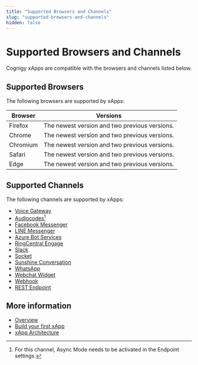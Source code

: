 ```yaml
---
title: "Supported Browsers and Channels"
slug: "supported-browsers-and-channels"
hidden: false
---
```


# Supported Browsers and Channels

Cognigy xApps are compatible with the browsers and channels listed below.

## Supported Browsers

The following browsers are supported by xApps:

| Browser  | Versions                                      |
|----------|-----------------------------------------------|
| Firefox  | The newest version and two previous versions. |
| Chrome   | The newest version and two previous versions. |
| Chromium | The newest version and two previous versions. |
| Safari   | The newest version and two previous versions. |
| Edge     | The newest version and two previous versions. |

## Supported Channels

The following channels are supported by xApps:

- [Voice Gateway](../endpoints/cognigy-vg.md)
- [Audiocodes](../endpoints/audiocodes.md)[^*]
- [Facebook Messenger](../endpoints/facebook-messenger.md)
- [LINE Messenger](../endpoints/line-messenger.md)
- [Azure Bot Services](../endpoints/azure-bot-services.md)
- [RingCentral Engage](../endpoints/ringcentral-engage.md)
- [Slack](../endpoints/slack.md)
- [Socket](../endpoints/socketio.md)
- [Sunshine Conversation](../endpoints/sunshine-conversations.md)
- [WhatsApp](../endpoints/whatsapp.md)
- [Webchat Widget](../endpoints/webchat/webchat.md)
- [Webhook](../endpoints/webhook.md)
- [REST Endpoint](../endpoints/rest.md)


[^*]: For this channel, Async Mode needs to be activated in the Endpoint settings.

## More information

- [Overview](overview.md)
- [Build your first xApp](build/first-xApp.md)
- [xApp Architecture](architecture.md)